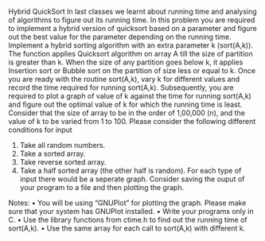 Hybrid QuickSort
In last classes we learnt about running time and analysing of algorithms to
figure out its running time. In this problem you are required to implement a
hybrid version of quicksort based on a parameter and figure out the best value
for the parameter depending on the running time.
Implement a hybrid sorting algorithm with an extra parameter k (sort(A,k)).
The function applies Quicksort algorithm on array A till the size of partition is
greater than k. When the size of any partition goes below k, it applies Insertion
sort or Bubble sort on the partition of size less or equal to k.
Once you are ready with the routine sort(A,k), vary k for different values
and record the time required for running sort(A,k). Subsequently, you are
required to plot a graph of value of k against the time for running sort(A,k)
and figure out the optimal value of k for which the running time is least.
Consider that the size of array to be in the order of 1,00,000 (n), and the value
of k to be varied from 1 to 100. Please consider the following different conditions
for input
1. Take all random numbers.
2. Take a sorted array.
3. Take reverse sorted array.
4. Take a half sorted array (the other half is random).
For each type of input there would be a seperate graph. Consider saving the
ouput of your program to a file and then plotting the graph.

Notes:
• You will be using “GNUPlot” for plotting the graph. Please make sure
that your system has GNUPlot installed.
• Write your programs only in C.
• Use the library functions from ctime.h to find out the running time of
sort(A,k).
• Use the same array for each call to sort(A,k) with different k.